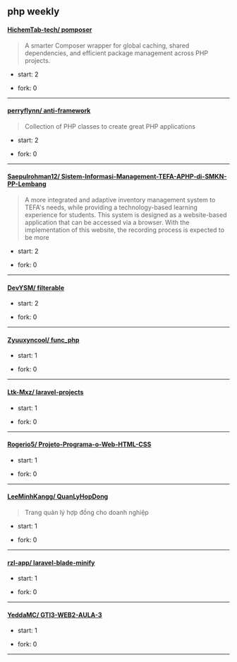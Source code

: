 ## php weekly

#### [HichemTab-tech/ pomposer](https://github.com/HichemTab-tech/pomposer)
>  A smarter Composer wrapper for global caching, shared dependencies, and efficient package management across PHP projects.
+ start: 2
+ fork: 0
---
#### [perryflynn/ anti-framework](https://github.com/perryflynn/anti-framework)
>  Collection of PHP classes to create great PHP applications
+ start: 2
+ fork: 0
---
#### [Saepulrohman12/ Sistem-Informasi-Management-TEFA-APHP-di-SMKN-PP-Lembang](https://github.com/Saepulrohman12/Sistem-Informasi-Management-TEFA-APHP-di-SMKN-PP-Lembang)
>  A more integrated and adaptive inventory management system to TEFA's needs, while providing a technology-based learning experience for students. This system is designed as a website-based application that can be accessed via a browser. With the implementation of this website, the recording process is expected to be more
+ start: 2
+ fork: 0
---
#### [DevYSM/ filterable](https://github.com/DevYSM/filterable)
>  
+ start: 2
+ fork: 0
---
#### [Zyuuxyncool/ func_php](https://github.com/Zyuuxyncool/func_php)
>  
+ start: 1
+ fork: 0
---
#### [Ltk-Mxz/ laravel-projects](https://github.com/Ltk-Mxz/laravel-projects)
>  
+ start: 1
+ fork: 0
---
#### [Rogerio5/ Projeto-Programa-o-Web-HTML-CSS](https://github.com/Rogerio5/Projeto-Programa-o-Web-HTML-CSS)
>  
+ start: 1
+ fork: 0
---
#### [LeeMinhKangg/ QuanLyHopDong](https://github.com/LeeMinhKangg/QuanLyHopDong)
>  Trang quản lý hợp đồng cho doanh nghiệp
+ start: 1
+ fork: 0
---
#### [rzl-app/ laravel-blade-minify](https://github.com/rzl-app/laravel-blade-minify)
>  
+ start: 1
+ fork: 0
---
#### [YeddaMC/ GTI3-WEB2-AULA-3](https://github.com/YeddaMC/GTI3-WEB2-AULA-3)
>  
+ start: 1
+ fork: 0
---